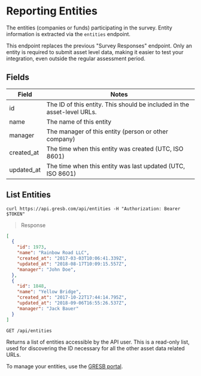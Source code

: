 # Reporting Entities

The entities (companies or funds) participating in the survey. Entity information is extracted via the `entities` endpoint.

<aside class="warning">
  This endpoint replaces the previous "Survey Responses" endpoint. Only an
  entity is required to submit asset level data, making it easier to test your
  integration, even outside the regular assessment period.
</aside>

## Fields

| Field | Notes                                                                |
|-------|----------------------------------------------------------------------|
| id | The ID of this entity. This should be included in the asset-level URLs. |
| name | The name of this entity |
| manager | The manager of this entity (person or other company) |
| created_at | The time when this entity was created (UTC, ISO 8601) |
| updated_at | The time when this entity was last updated (UTC, ISO 8601) |

## List Entities

```shell
curl https://api.gresb.com/api/entities -H "Authorization: Bearer $TOKEN"
```

> Response

```json
[
  {
    "id": 1973,
    "name": "Rainbow Road LLC",
    "created_at": "2017-03-03T10:06:41.339Z",
    "updated_at": "2018-08-17T10:09:15.557Z",
    "manager": "John Doe",
  },
  {
    "id": 1848,
    "name": "Yellow Bridge",
    "created_at": "2017-10-22T17:44:14.795Z",
    "updated_at": "2018-09-06T16:55:26.537Z",
    "manager": "Jack Bauer"
  }
]
```

`GET /api/entities`

Returns a list of entities accessible by the API user. This is a read-only list,
used for discovering the ID necessary for all the other asset data related URLs.

To manage your entities, use the [GRESB portal](https://portal.gresb.com/).
